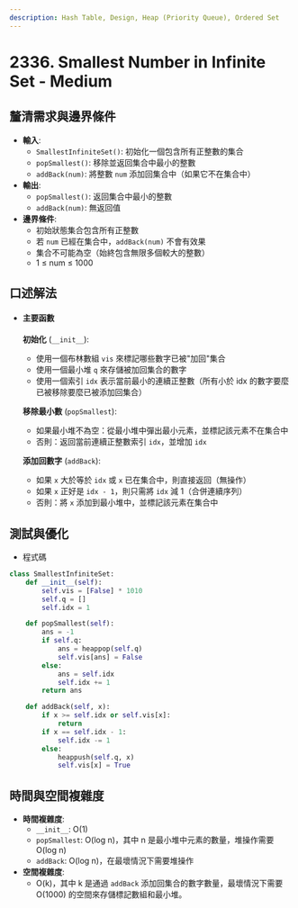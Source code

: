 ```yaml
---
description: Hash Table, Design, Heap (Priority Queue), Ordered Set
---
```


# 2336. Smallest Number in Infinite Set - Medium

## 釐清需求與邊界條件

* **輸入**:
  * `SmallestInfiniteSet()`: 初始化一個包含所有正整數的集合
  * `popSmallest()`: 移除並返回集合中最小的整數
  * `addBack(num)`: 將整數 `num` 添加回集合中（如果它不在集合中）
* **輸出**:
  * `popSmallest()`: 返回集合中最小的整數
  * `addBack(num)`: 無返回值
* **邊界條件**:
  * 初始狀態集合包含所有正整數
  * 若 `num` 已經在集合中，`addBack(num)` 不會有效果
  * 集合不可能為空（始終包含無限多個較大的整數）
  * 1 ≤ num ≤ 1000

## 口述解法

*   #### 主要函數

    **初始化** (`__init__`):

    * 使用一個布林數組 `vis` 來標記哪些數字已被"加回"集合
    * 使用一個最小堆 `q` 來存儲被加回集合的數字
    * 使用一個索引 `idx` 表示當前最小的連續正整數（所有小於 idx 的數字要麼已被移除要麼已被添加回集合）

    **移除最小數** (`popSmallest`):

    * 如果最小堆不為空：從最小堆中彈出最小元素，並標記該元素不在集合中
    * 否則：返回當前連續正整數索引 `idx`，並增加 `idx`

    **添加回數字** (`addBack`):

    * 如果 `x` 大於等於 `idx` 或 `x` 已在集合中，則直接返回（無操作）
    * 如果 `x` 正好是 `idx - 1`，則只需將 `idx` 減 1（合併連續序列）
    * 否則：將 `x` 添加到最小堆中，並標記該元素在集合中

## 測試與優化

* 程式碼

```python
class SmallestInfiniteSet:
    def __init__(self):
        self.vis = [False] * 1010
        self.q = []
        self.idx = 1

    def popSmallest(self):
        ans = -1
        if self.q:
            ans = heappop(self.q)
            self.vis[ans] = False
        else:
            ans = self.idx
            self.idx += 1
        return ans

    def addBack(self, x):
        if x >= self.idx or self.vis[x]:
            return
        if x == self.idx - 1:
            self.idx -= 1
        else:
            heappush(self.q, x)
            self.vis[x] = True
```

## 時間與空間複雜度

* **時間複雜度**:
  * `__init__`: O(1)
  * `popSmallest`: O(log n)，其中 n 是最小堆中元素的數量，堆操作需要 O(log n)
  * `addBack`: O(log n)，在最壞情況下需要堆操作
* **空間複雜度**:
  * O(k)，其中 k 是通過 `addBack` 添加回集合的數字數量，最壞情況下需要 O(1000) 的空間來存儲標記數組和最小堆。
